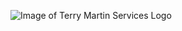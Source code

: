 ![Image of Terry Martin Services Logo](https://avatars2.githubusercontent.com/u/877745?s=400&u=a04595047e5d6067dab41d412879b5986c997fd7&v=4)
